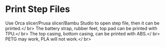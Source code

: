 # Print Step Files
Use Orca slicer/Prusa slicer/Bambu Studio to open step file, then it can be printed.</ br>
The battery strap, rubber feet, top pad can be printed with TPU.</ br>
The top casing, bottom casing, can be printed with ABS.</ br>
PETG may work, PLA will not work.</ br>
